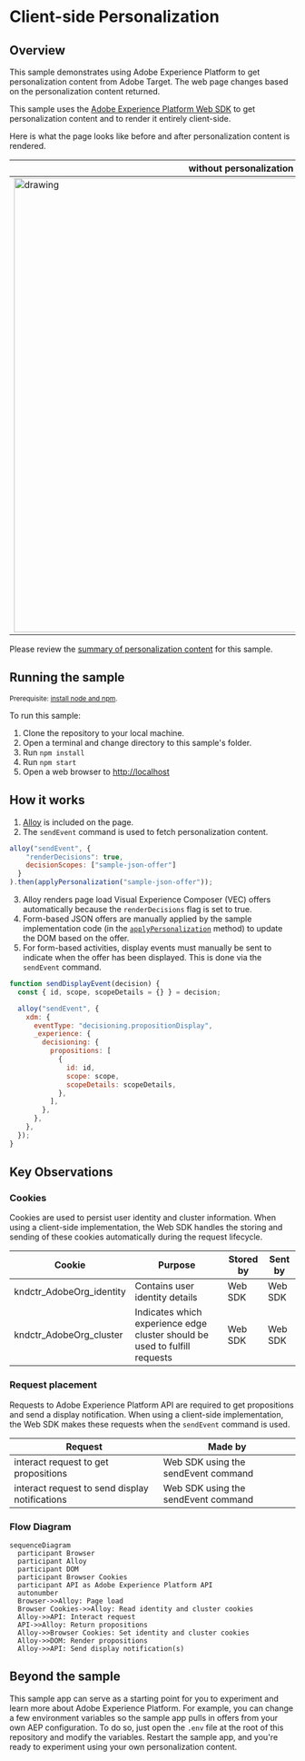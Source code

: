 # Client-side Personalization

## Overview

This sample demonstrates using Adobe Experience Platform to get personalization content from Adobe Target.  The web page changes based on the personalization content returned.  

This sample uses the [Adobe Experience Platform Web SDK](https://experienceleague.adobe.com/docs/experience-platform/edge/home.html) to get personalization content and to render it entirely client-side. 

Here is what the page looks like before and after personalization content is rendered. 

| without personalization                                     | with personalization                                              |
|-------------------------------------------------------------|-------------------------------------------------------------------|
| <img src="../.assets/plain.png" alt="drawing" width="800"/> | <img src="../.assets/with-offers.png" alt="drawing" width="800"/> |

Please review the [summary of personalization content](../TargetActivities.md) for this sample. 


## Running the sample

<small>Prerequisite: [install node and npm](https://docs.npmjs.com/downloading-and-installing-node-js-and-npm).</small>

To run this sample:

1. Clone the repository to your local machine.
2. Open a terminal and change directory to this sample's folder.
3. Run `npm install`
4. Run `npm start`
5. Open a web browser to [http://localhost](http://localhost)

## How it works

1. [Alloy](https://experienceleague.adobe.com/docs/experience-platform/edge/home.html) is included on the page.
2. The `sendEvent` command is used to fetch personalization content.

```javascript
alloy("sendEvent", {
    "renderDecisions": true,
    decisionScopes: ["sample-json-offer"]
  }
).then(applyPersonalization("sample-json-offer"));
```

3. Alloy renders page load Visual Experience Composer (VEC) offers automatically because the `renderDecisions` flag is set to true.
4. Form-based JSON offers are manually applied by the sample implementation code (in the [`applyPersonalization`](./public/script.js) method) to update the DOM based on the offer.
5. For form-based activities, display events must manually be sent to indicate when the offer has been displayed. This is done via the `sendEvent` command.

```javascript
function sendDisplayEvent(decision) {
  const { id, scope, scopeDetails = {} } = decision;

  alloy("sendEvent", {
    xdm: {
      eventType: "decisioning.propositionDisplay",
      _experience: {
        decisioning: {
          propositions: [
            {
              id: id,
              scope: scope,
              scopeDetails: scopeDetails,
            },
          ],
        },
      },
    },
  });
}
```

## Key Observations

### Cookies
Cookies are used to persist user identity and cluster information.  When using a client-side implementation, the Web SDK handles the storing and sending of these cookies automatically during the request lifecycle.

| Cookie                   | Purpose                                                                    | Stored by | Sent by |
|--------------------------|----------------------------------------------------------------------------|-----------|---------|
| kndctr_AdobeOrg_identity | Contains user identity details                                             | Web SDK   | Web SDK |
| kndctr_AdobeOrg_cluster  | Indicates which experience edge cluster should be used to fulfill requests | Web SDK   | Web SDK |


### Request placement

Requests to Adobe Experience Platform API are required to get propositions and send a display notification.  When using a client-side implementation, the Web SDK makes these requests when the `sendEvent` command is used.

| Request                                        | Made by                             |
|------------------------------------------------|-------------------------------------|
| interact request to get propositions           | Web SDK using the sendEvent command |
| interact request to send display notifications | Web SDK using the sendEvent command |

### Flow Diagram

```mermaid
sequenceDiagram
  participant Browser
  participant Alloy
  participant DOM
  participant Browser Cookies
  participant API as Adobe Experience Platform API
  autonumber
  Browser->>Alloy: Page load
  Browser Cookies->>Alloy: Read identity and cluster cookies
  Alloy->>API: Interact request
  API->>Alloy: Return propositions
  Alloy->>Browser Cookies: Set identity and cluster cookies
  Alloy->>DOM: Render propositions
  Alloy->>API: Send display notification(s)
```

## Beyond the sample

This sample app can serve as a starting point for you to experiment and learn more about Adobe Experience Platform. For example, you can change a few environment variables so the sample app pulls in offers from your own AEP configuration.  To do so, just open the `.env` file at the root of this repository and modify the variables.  Restart the sample app, and you're ready to experiment using your own personalization content.
